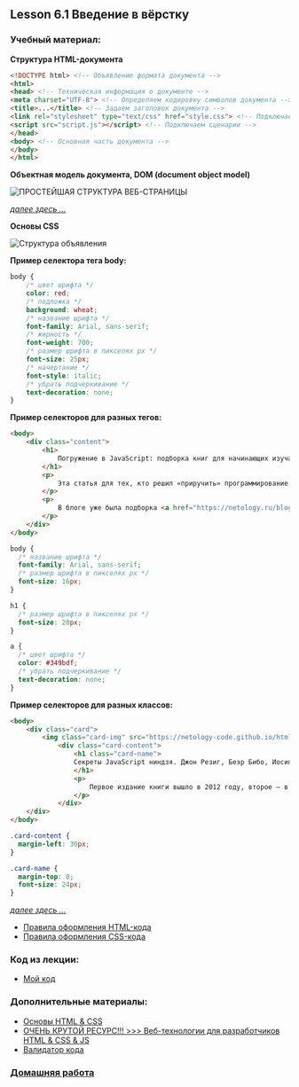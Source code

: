 ## Lesson 6.1 Введение в вёрстку

### Учебный материал:

**Структура HTML-документа**

```html
<!DOCTYPE html> <!-- Объявление формата документа -->
<html>
<head> <!-- Техническая информация о документе -->
<meta charset="UTF-8"> <!-- Определяем кодировку символов документа -->
<title>...</title> <!-- Задаем заголовок документа -->
<link rel="stylesheet" type="text/css" href="style.css"> <!-- Подключаем внешнюю таблицу стилей -->
<script src="script.js"></script> <!-- Подключаем сценарии -->
</head>
<body> <!-- Основная часть документа -->
</body>
</html>
```
**Объектная модель документа, DOM (document object model)**

![ПРОСТЕЙШАЯ СТРУКТУРА ВЕБ-СТРАНИЦЫ](https://html5book.ru/wp-content/uploads/2014/10/DOM.png)

*[далее здесь ...](https://html5book.ru/osnovy-html/)*

**Основы CSS**

![Структура объявления](https://html5book.ru/wp-content/uploads/2014/12/css_osnovy.png)

**Пример селектора тега body:**

```css
body {
    /* цвет шрифта */
    color: red;
    /* подложка */
    background: wheat;
    /* название шрифта */
    font-family: Arial, sans-serif;
    /* жирность */
    font-weight: 700;
    /* размер шрифта в пикселях px */
    font-size: 25px;
    /* начертание */
    font-style: italic;
    /* убрать подчеркивание */
    text-decoration: none;
}
```

**Пример селекторов для разных тегов:**

```html
<body>
    <div class="content">
        <h1>
            Погружение в JavaScript: подборка книг для начинающих изучать язык
        </h1>
        <p>
            Эта статья для тех, кто решил «приручить» программирование. После изучения HTML и CSS я долго выбирала, с чего начать, какой язык программирования освоить. В итоге остановилась на JavaScript (JS) — он показался мне наиболее перспективным и востребованным на данный момент.
        </p>
        <p>
            В блоге уже была подборка <a href="https://netology.ru/blog/learn-javascript-basics?utm_source=blog&utm_medium=747&utm_campaign=blog&stop=1" >сервисов</a>, помогающих в освоении JS, я же решила поделиться полезной литературой — книгами, которые помогли мне стартовать в программировании.	
        </p>
    </div>
</body>
```

```css
body {
  /* название шрифта */
  font-family: Arial, sans-serif;
  /* размер шрифта в пикселях px */
  font-size: 16px;
}

h1 {
  /* размер шрифта в пикселях px */
  font-size: 28px;
}

a {
  /* цвет шрифта */
  color: #349bdf;
  /* убрать подчеркивание */
  text-decoration: none;
}
```

**Пример селекторов для разных классов:**

```html
<body>
    <div class="card">
        <img class="card-img" src="https://netology-code.github.io/html-2-homeworks/introduction-html-css/widget/img/Секреты-JavaScript-ниндзя.jpg" alt="Обложка книги Cекреты JavaScript">
            <div class="card-content">
                <h1 class="card-name">
                Секреты JavaScript ниндзя. Джон Резиг, Беэр Бибо, Иосип Марас
                </h1>
                <p>
                    Первое издание книги вышло в 2012 году, второе — в 2017. Я читала второе издание. В нём на подробных примерах авторы рассматривают методики и понятия языка JS. Обучение происходит от азов к мастерству. По задумке авторов читатели после прочтения должны стать хорошими специалистами.
                </p>
            </div>
    </div>
</body>
```

```css
.card-content {
  margin-left: 30px;
}

.card-name {
  margin-top: 0;
  font-size: 24px;
}
```

*[далее здесь ...](https://html5book.ru/osnovy-css/)*

- [Правила оформления HTML-кода](https://github.com/netology-code/codestyle/tree/master/html)
- [Правила оформления CSS-кода](https://github.com/netology-code/codestyle/tree/master/css)

### Код из лекции: 

- [Мой код](../My_code)

### Дополнительные материалы:

- [Основы HTML & CSS](https://html5book.ru/osnovy-css/)
- [ОЧЕНЬ КРУТОЙ РЕСУРС!!! >>> Веб-технологии для разработчиков HTML & CSS & JS](https://developer.mozilla.org/ru/docs/Learn/HTML)
- [Валидатор кода](https://validator.w3.org/nu/)

### [Домашняя работа](../fpy-homeworks/introduction-html-css/)
